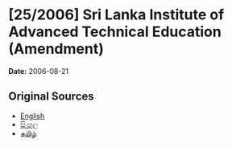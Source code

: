 # [25/2006] Sri Lanka Institute of Advanced Technical Education (Amendment)

**Date:** 2006-08-21

## Original Sources

- [English](https://documents.gov.lk/view/acts/2006/8/25-2006_E.pdf)
- [සිංහල](https://documents.gov.lk/view/acts/2006/8/25-2006_S.pdf)
- [தமிழ்](https://documents.gov.lk/view/acts/2006/8/25-2006_T.pdf)
